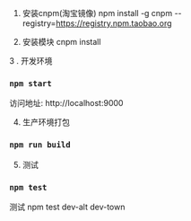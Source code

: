 1. 安装cnpm(淘宝镜像)
npm install -g cnpm --registry=https://registry.npm.taobao.org

2. 安装模块
cnpm install

3 . 开发环境
### `npm start`
访问地址: http://localhost:9000

4. 生产环境打包
### `npm run build`

5. 测试
### `npm test`

测试
npm test
dev-alt
dev-town
